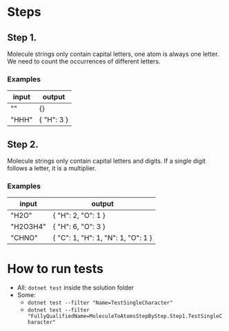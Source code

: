 # Steps

## Step 1.

Molecule strings only contain capital letters, one atom is always one letter. We need to count the 
occurrences of different letters.

### Examples
| input | output |
| --- | --- |
| "" | {} |
| "HHH" | { "H": 3 } | 

## Step 2.

Molecule strings only contain capital letters and digits. If a single digit follows a letter,
it is a multiplier.

### Examples
| input | output |
| --- | --- |
| "H2O" | { "H": 2, "O": 1 } | 
| "H2O3H4" | { "H": 6, "O": 3 } |
| "CHNO" | { "C": 1, "H": 1, "N": 1, "O": 1 } |






# How to run tests

- All: `dotnet test` inside the solution folder
- Some:
    - `dotnet test --filter "Name=TestSingleCharacter"`
    - `dotnet test --filter "FullyQualifiedName=MoleculeToAtomsStepByStep.Step1.TestSingleCharacter"`